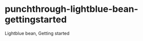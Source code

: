 punchthrough-lightblue-bean-gettingstarted
==========================================

Lightblue bean, Getting started

